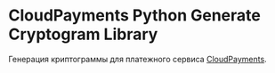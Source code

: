 # CloudPayments Python Generate Cryptogram Library

Генерация криптограммы для платежного сервиса [CloudPayments](https://cloudpayments.ru/).